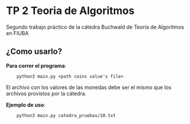 # TP 2 Teoria de Algoritmos
 Segundo trabajo práctico de la cátedra Buchwald de Teoría de Algoritmos en FIUBA

 ## ¿Como usarlo?
**Para correr el programa**:
```
    python3 main.py <path coins value's file>
```

El archivo con los valores de las monedas debe ser el mismo que los archivos provistos por la cátedra.

**Ejemplo de uso**:
```
    python3 main.py catedra_pruebas/10.txt
```
